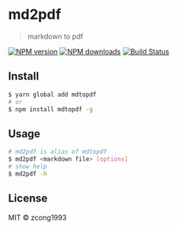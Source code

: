# md2pdf

> markdown to pdf

[![NPM version](https://img.shields.io/npm/v/mdtopdf.svg?style=flat-square)](https://npmjs.com/package/mdtopdf) [![NPM downloads](https://img.shields.io/npm/dm/mdtopdf.svg?style=flat-square)](https://npmjs.com/package/mdtopdf) [![Build Status](https://img.shields.io/circleci/project/egoist/mdtopdf/master.svg?style=flat-square)](https://circleci.com/gh/egoist/md2pdf)

## Install

```bash
$ yarn global add mdtopdf
# or
$ npm install mdtopdf -g
```

## Usage

```bash
# md2pdf is alias of mdtopdf
$ md2pdf <markdown file> [options]
# show help
$ md2pdf -h
```

## License

MIT &copy; zcong1993
